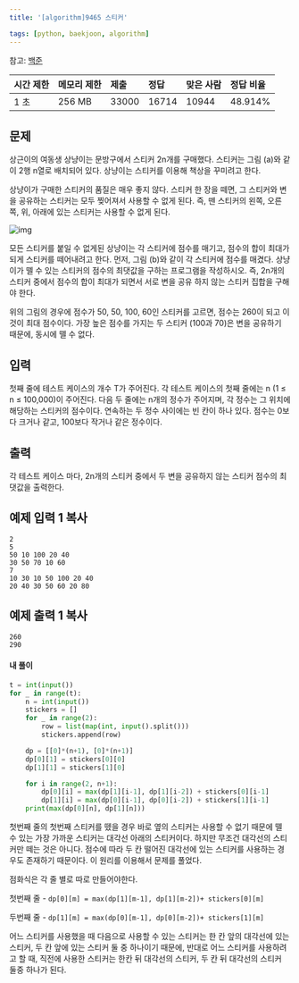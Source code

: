 ```yaml
---
title: '[algorithm]9465 스티커'

tags: [python, baekjoon, algorithm]
---
```


참고: [백준](https://www.acmicpc.net/problem/9465)

| 시간 제한 | 메모리 제한 | 제출  | 정답  | 맞은 사람 | 정답 비율 |
| :-------- | :---------- | :---- | :---- | :-------- | :-------- |
| 1 초      | 256 MB      | 33000 | 16714 | 10944     | 48.914%   |

## 문제

상근이의 여동생 상냥이는 문방구에서 스티커 2n개를 구매했다. 스티커는 그림 (a)와 같이 2행 n열로 배치되어 있다. 상냥이는 스티커를 이용해 책상을 꾸미려고 한다.

상냥이가 구매한 스티커의 품질은 매우 좋지 않다. 스티커 한 장을 떼면, 그 스티커와 변을 공유하는 스티커는 모두 찢어져서 사용할 수 없게 된다. 즉, 뗀 스티커의 왼쪽, 오른쪽, 위, 아래에 있는 스티커는 사용할 수 없게 된다.

![img](https://www.acmicpc.net/upload/images/sticker.png)

모든 스티커를 붙일 수 없게된 상냥이는 각 스티커에 점수를 매기고, 점수의 합이 최대가 되게 스티커를 떼어내려고 한다. 먼저, 그림 (b)와 같이 각 스티커에 점수를 매겼다. 상냥이가 뗄 수 있는 스티커의 점수의 최댓값을 구하는 프로그램을 작성하시오. 즉, 2n개의 스티커 중에서 점수의 합이 최대가 되면서 서로 변을 공유 하지 않는 스티커 집합을 구해야 한다.

위의 그림의 경우에 점수가 50, 50, 100, 60인 스티커를 고르면, 점수는 260이 되고 이 것이 최대 점수이다. 가장 높은 점수를 가지는 두 스티커 (100과 70)은 변을 공유하기 때문에, 동시에 뗄 수 없다.

## 입력

첫째 줄에 테스트 케이스의 개수 T가 주어진다. 각 테스트 케이스의 첫째 줄에는 n (1 ≤ n ≤ 100,000)이 주어진다. 다음 두 줄에는 n개의 정수가 주어지며, 각 정수는 그 위치에 해당하는 스티커의 점수이다. 연속하는 두 정수 사이에는 빈 칸이 하나 있다. 점수는 0보다 크거나 같고, 100보다 작거나 같은 정수이다.

## 출력

각 테스트 케이스 마다, 2n개의 스티커 중에서 두 변을 공유하지 않는 스티커 점수의 최댓값을 출력한다.

## 예제 입력 1 복사

```
2
5
50 10 100 20 40
30 50 70 10 60
7
10 30 10 50 100 20 40
20 40 30 50 60 20 80
```

## 예제 출력 1 복사

```
260
290
```

#### 내 풀이

```python
t = int(input())
for _ in range(t):
    n = int(input())
    stickers = []
    for _ in range(2):
        row = list(map(int, input().split()))
        stickers.append(row)

    dp = [[0]*(n+1), [0]*(n+1)]
    dp[0][1] = stickers[0][0]
    dp[1][1] = stickers[1][0]

    for i in range(2, n+1):
        dp[0][i] = max(dp[1][i-1], dp[1][i-2]) + stickers[0][i-1]
        dp[1][i] = max(dp[0][i-1], dp[0][i-2]) + stickers[1][i-1]
    print(max(dp[0][n], dp[1][n]))
```

첫번째 줄의 첫번째 스티커를 뗐을 경우 바로 옆의 스티커는 사용할 수 없기 때문에 뗄 수 있는 가장 가까운 스티커는 대각선 아래의 스티커이다. 하지만 무조건 대각선의 스티커만 떼는 것은 아니다. 점수에 따라 두 칸 떨어진 대각선에 있는 스티커를 사용하는 경우도 존재하기 때문이다. 이 원리를 이용해서 문제를 풀었다.

점화식은 각 줄 별로 따로 만들어야한다.

첫번째 줄 - `dp[0][m] = max(dp[1][m-1], dp[1][m-2])+ stickers[0][m]`

두번째 줄 - `dp[1][m] = max(dp[0][m-1], dp[0][m-2])+ stickers[1][m]`

어느 스티커를 사용했을 때 다음으로 사용할 수 있는 스티커는 한 칸 앞의 대각선에 있는 스티커, 두 칸 앞에 있는 스티커 둘 중 하나이기 때문에, 반대로 어느 스티커를 사용하려고 할 때, 직전에 사용한 스티커는 한칸 뒤 대각선의 스티커, 두 칸 뒤 대각선의 스티커 둘중 하나가 된다.
